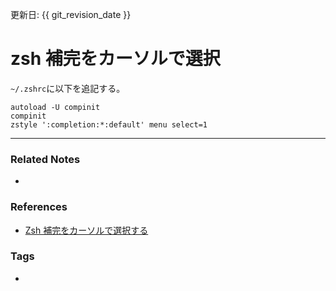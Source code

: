 更新日: {{ git_revision_date }}

# zsh 補完をカーソルで選択
`~/.zshrc`に以下を追記する。
```
autoload -U compinit
compinit
zstyle ':completion:*:default' menu select=1
```


----
### Related Notes
- 

### References
- [Zsh 補完をカーソルで選択する](https://kaworu.jpn.org/kaworu/2012-04-17-1.php) 

### Tags
- 
